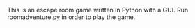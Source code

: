 This is an escape room game written in Python with a GUI. Run roomadventure.py in order to play the game.
